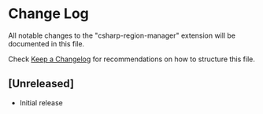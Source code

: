 # Change Log
All notable changes to the "csharp-region-manager" extension will be documented in this file.

Check [Keep a Changelog](http://keepachangelog.com/) for recommendations on how to structure this file.

## [Unreleased]
- Initial release